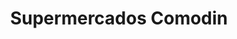 ---
title: "Supermercados Comodin"
url: /san-miguel-de-tucuman/supermercados-comodin/
shop: Supermarkt
---